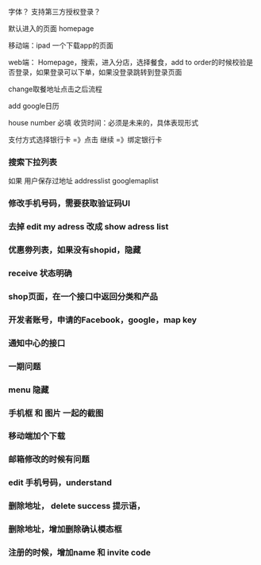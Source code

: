 字体？
支持第三方授权登录？

默认进入的页面 homepage


移动端：ipad 一个下载app的页面

web端：
Homepage，搜索，进入分店，选择餐食，add to order的时候校验是否登录，如果登录可以下单，如果没登录跳转到登录页面


change取餐地址点击之后流程

add google日历

house number 必填
收货时间：必须是未来的，具体表现形式

支付方式选择银行卡 =》点击 继续 =》绑定银行卡


### 搜索下拉列表
如果 用户保存过地址
addresslist 
googlemaplist
### 修改手机号码，需要获取验证码UI

### 去掉 edit my adress 改成 show adress list

### 优惠劵列表，如果没有shopid，隐藏 

### receive 状态明确
### shop页面，在一个接口中返回分类和产品

### 开发者账号，申请的Facebook，google，map key

### 通知中心的接口


### 一期问题
### menu 隐藏
### 手机框 和 图片 一起的截图
### 移动端加个下载
### 邮箱修改的时候有问题
### edit 手机号码，understand
### 删除地址， delete success 提示语，
### 删除地址，增加删除确认模态框
### 注册的时候，增加name 和 invite code 